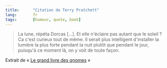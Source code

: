 ```yaml
---
title:      "Citation de Terry Pratchett"
lang:       fr
tags:       [humour, quote, book]
---
```


> La lune, répéta Dorcas […]. Et elle n'éclaire pas autant que le soleil ? Ca c'est curieux tout de même. Il serait plus intelligent d'installer la lumière la plus forte pendant la nuit plutôt que pendant le jour, puisqu'à ce moment là, on y voit de toute façon.

Extrait de « [Le grand livre des gnomes](https://amzn.to/2D2tRT1) »

